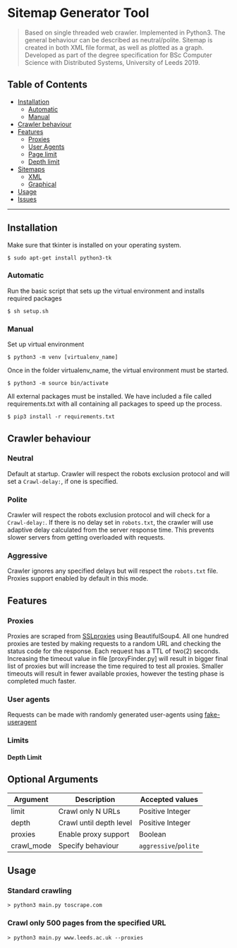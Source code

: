 # Sitemap Generator Tool

> Based on single threaded web crawler. Implemented in Python3.
The general behaviour can be described as neutral/polite. Sitemap is created in both XML file format, as well as plotted as a graph. Developed as part of the degree specification for BSc Computer Science with Distributed Systems, University of Leeds 2019.
## Table of Contents 

- [Installation](#installation)
  - [Automatic](#automatic)  
  - [Manual](#manual)
- [Crawler behaviour](#behaviour)
- [Features](#features)
  - [Proxies](#proxies)
  - [User Agents](#user-agents)
  - [Page limit](#page-limit)
  - [Depth limit](#depth_limit)
- [Sitemaps](#)
  - [XML](#xml)
  - [Graphical](#graph)
- [Usage](#usage)
- [Issues](#issues)

---

## Installation
Make sure that tkinter is installed on your operating system.

```shell
$ sudo apt-get install python3-tk
```

### Automatic 

Run the basic script that sets up the virtual environment and installs required packages

```shell
$ sh setup.sh
```

### Manual 

Set up virtual environment

```shell
$ python3 -m venv [virtualenv_name]
```
Once in the folder virtualenv_name, the virtual environment must be started.

```shell
$ python3 -m source bin/activate
```

All external packages must be installed. We have included a file called requirements.txt with
all containing all packages to speed up the process.

```shell
$ pip3 install -r requirements.txt
```
## Crawler behaviour
### Neutral
Default at startup. Crawler will respect the robots exclusion protocol and will set a `Crawl-delay:`, if one is specified.

### Polite
Crawler will respect the robots exclusion protocol and will check for a `Crawl-delay:`. If there is no delay set in `robots.txt`, the crawler will use adaptive delay calculated from the server response time. This prevents slower servers from getting overloaded with requests.

### Aggressive
Crawler ignores any specified delays but will respect the `robots.txt` file. Proxies support enabled by default in this mode.

## Features
### Proxies
Proxies are scraped from [SSLproxies](https://www.sslproxies.org/) using BeautifulSoup4. All one hundred proxies are tested by making requests to a random URL and checking the status code for the response. Each request has a TTL of two(2) seconds. Increasing the timeout value in file [proxyFinder.py] will result in bigger final list of proxies but will increase the time required to test all proxies. Smaller timeouts will result in fewer available proxies, however the testing phase is completed much faster.

### User agents
Requests can be made with randomly generated user-agents using [fake-useragent](https://github.com/hellysmile/fake-useragent)

### Limits
#### Depth Limit

## Optional Arguments


| Argument | Description| Accepted values|
| ---| --- | ---     |
| limit| Crawl only N URLs       | Positive Integer      |
| depth | Crawl until depth level | Positive Integer      |
| proxies | Enable proxy support | Boolean               |
| crawl_mode | Specify behaviour | `aggressive`/`polite` |

## Usage 
### Standard crawling
```shell
> python3 main.py toscrape.com
```

### Crawl only 500 pages from the specified URL
```shell
> python3 main.py www.leeds.ac.uk --proxies
```




